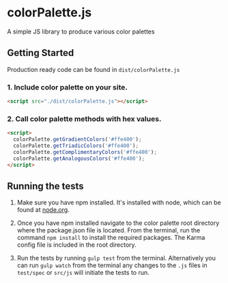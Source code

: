 # colorPalette.js
A simple JS library to produce various color palettes


## Getting Started

Production ready code can be found in `dist/colorPalette.js`

### 1. Include color palette on your site.

```html
<script src="./dist/colorPalette.js"></script>
```

### 2. Call color palette methods with hex values.

```html
<script>
  colorPalette.getGradientColors('#ffe400');
  colorPalette.getTriadicColors('#ffe400');
  colorPalette.getComplimentaryColors('#ffe400');
  colorPalette.getAnalogousColors('#ffe400');
</script>  
```

## Running the tests

1. Make sure you have npm installed. It's installed with node, which can be found at [node.org](https://nodejs.org/en/).

2. Once you have npm installed navigate to the color palette root directory where the package.json file is located. From the terminal, run the command `npm install` to install the required packages. The Karma config file is included in the root directory.

3. Run the tests by running `gulp test` from the terminal. Alternatively you can run `gulp watch` from the terminal any changes to the `.js` files in `test/spec` or `src/js` will initiate the tests to run.
